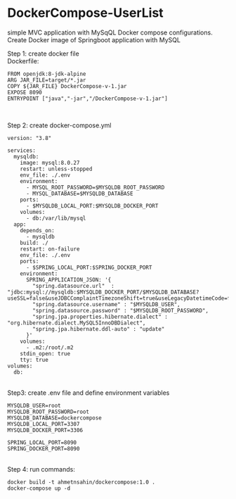 # DockerCompose-UserList
simple MVC application with MySqQL Docker compose configurations. Create Docker image of Springboot application with MySQL

Step 1: create docker file<br/>
Dockerfile:
```
FROM openjdk:8-jdk-alpine
ARG JAR_FILE=target/*.jar
COPY ${JAR_FILE} DockerCompose-v-1.jar
EXPOSE 8090
ENTRYPOINT ["java","-jar","/DockerCompose-v-1.jar"]
```

<br/>

Step 2: create docker-compose.yml
```
version: "3.8"

services:
  mysqldb:
    image: mysql:8.0.27
    restart: unless-stopped
    env_file: ./.env
    environment:
      - MYSQL_ROOT_PASSWORD=$MYSQLDB_ROOT_PASSWORD
      - MYSQL_DATABASE=$MYSQLDB_DATABASE
    ports:
      - $MYSQLDB_LOCAL_PORT:$MYSQLDB_DOCKER_PORT
    volumes:
      - db:/var/lib/mysql
  app:
    depends_on:
      - mysqldb
    build: ./
    restart: on-failure
    env_file: ./.env
    ports:
      - $SPRING_LOCAL_PORT:$SPRING_DOCKER_PORT
    environment:
      SPRING_APPLICATION_JSON: '{
        "spring.datasource.url"  : "jdbc:mysql://mysqldb:$MYSQLDB_DOCKER_PORT/$MYSQLDB_DATABASE?useSSL=false&useJDBCComplaintTimezoneShift=true&useLegacyDatetimeCode=false&serverTimezone=UTC&allowPublicKeyRetrieval=true",
        "spring.datasource.username" : "$MYSQLDB_USER",
        "spring.datasource.password" : "$MYSQLDB_ROOT_PASSWORD",
        "spring.jpa.properties.hibernate.dialect" : "org.hibernate.dialect.MySQL5InnoDBDialect",
        "spring.jpa.hibernate.ddl-auto" : "update"
      }'
    volumes:
      - .m2:/root/.m2
    stdin_open: true
    tty: true
volumes:
  db:
```
<br/>
Step3: create .env file and define environment variables

```
MYSQLDB_USER=root
MYSQLDB_ROOT_PASSWORD=root
MYSQLDB_DATABASE=dockercompose
MYSQLDB_LOCAL_PORT=3307
MYSQLDB_DOCKER_PORT=3306

SPRING_LOCAL_PORT=8090
SPRING_DOCKER_PORT=8090
```
<br/>
Step 4: run commands:

```
docker build -t ahmetnsahin/dockercompose:1.0 .
docker-compose up -d
```

